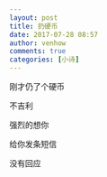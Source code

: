 ```yaml
---
layout: post
title: 扔硬币
date: 2017-07-28 08:57
author: venhow
comments: true
categories: [小诗]
---
```

刚才仍了个硬币

不吉利

强烈的想你

给你发条短信

没有回应
